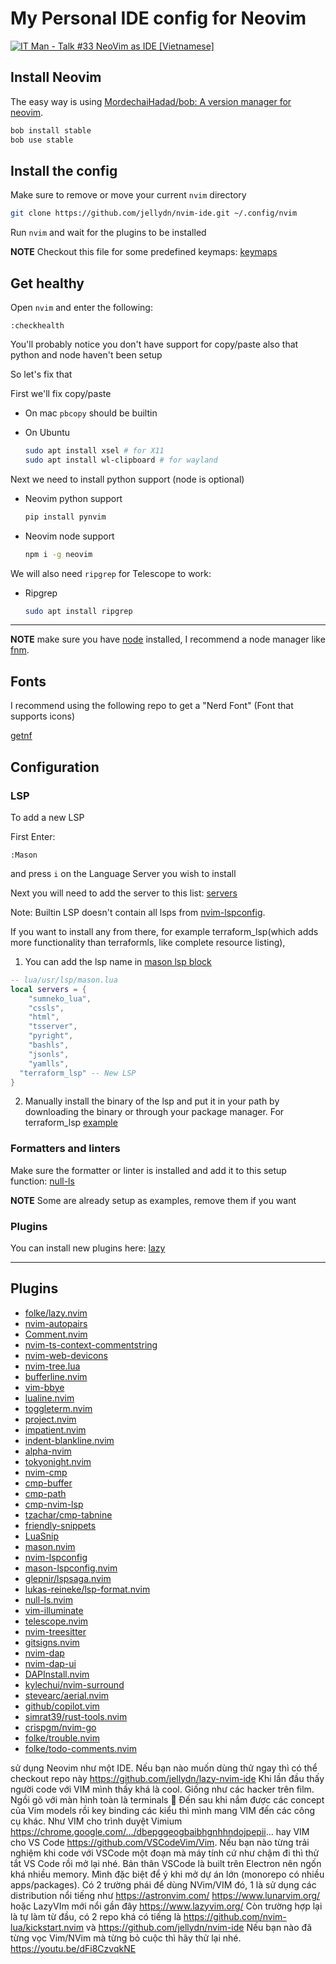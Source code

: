 # My Personal IDE config for Neovim

[![IT Man - Talk #33 NeoVim as IDE [Vietnamese]](https://i.ytimg.com/vi/dFi8CzvqkNE/hqdefault.jpg)](https://www.youtube.com/watch?v=dFi8CzvqkNE)

## Install Neovim

The easy way is using [MordechaiHadad/bob: A version manager for neovim](https://github.com/MordechaiHadad/bob).

```sh
bob install stable
bob use stable
```

## Install the config

Make sure to remove or move your current `nvim` directory

```sh
git clone https://github.com/jellydn/nvim-ide.git ~/.config/nvim
```

Run `nvim` and wait for the plugins to be installed

**NOTE** Checkout this file for some predefined keymaps: [keymaps](https://github.com/jellydn/nvim-ide/blob/master/lua/user/keymaps.lua)

## Get healthy

Open `nvim` and enter the following:

```
:checkhealth
```

You'll probably notice you don't have support for copy/paste also that python and node haven't been setup

So let's fix that

First we'll fix copy/paste

- On mac `pbcopy` should be builtin

- On Ubuntu

  ```sh
  sudo apt install xsel # for X11
  sudo apt install wl-clipboard # for wayland
  ```

Next we need to install python support (node is optional)

- Neovim python support

  ```sh
  pip install pynvim
  ```

- Neovim node support

  ```sh
  npm i -g neovim
  ```

We will also need `ripgrep` for Telescope to work:

- Ripgrep

  ```sh
  sudo apt install ripgrep
  ```

---

**NOTE** make sure you have [node](https://nodejs.org/en/) installed, I recommend a node manager like [fnm](https://github.com/Schniz/fnm).

## Fonts

I recommend using the following repo to get a "Nerd Font" (Font that supports icons)

[getnf](https://github.com/ronniedroid/getnf)

## Configuration

### LSP

To add a new LSP

First Enter:

```
:Mason
```

and press `i` on the Language Server you wish to install

Next you will need to add the server to this list: [servers](https://github.com/LunarVim/nvim-basic-ide/blob/0e65f504f634026f5765ce6a092612d385d6306d/lua/user/lsp/mason.lua#L1)

Note: Builtin LSP doesn't contain all lsps from [nvim-lspconfig](https://github.com/neovim/nvim-lspconfig/blob/master/doc/server_configurations.md#terraform_lsp).

If you want to install any from there, for example terraform_lsp(which adds more functionality than terraformls, like complete resource listing),

1. You can add the lsp name in [mason lsp block](https://github.com/LunarVim/nvim-basic-ide/blob/f03955dc1e5879164f9229d44d98ca81a948cbfb/lua/user/lsp/mason.lua#L1-L10)

```lua
-- lua/usr/lsp/mason.lua
local servers = {
	"sumneko_lua",
	"cssls",
	"html",
	"tsserver",
	"pyright",
	"bashls",
	"jsonls",
	"yamlls",
  "terraform_lsp" -- New LSP
}
```

2. Manually install the binary of the lsp and put it in your path by downloading the binary or through your package manager. For terraform_lsp [example](https://github.com/juliosueiras/terraform-lsp/releases)

### Formatters and linters

Make sure the formatter or linter is installed and add it to this setup function: [null-ls](https://github.com/jellydn/nvim-ide/blob/master/lua/user/lsp/null-ls.lua)

**NOTE** Some are already setup as examples, remove them if you want

### Plugins

You can install new plugins here: [lazy](https://github.com/jellydn/nvim-ide/blob/master/lua/config/lazy.lua)

---

## Plugins

- [folke/lazy.nvim](https://github.com/folke/lazy.nvim)
- [nvim-autopairs](https://github.com/windwp/nvim-autopairs)
- [Comment.nvim](https://github.com/numToStr/Comment.nvim)
- [nvim-ts-context-commentstring](https://github.com/JoosepAlviste/nvim-ts-context-commentstring)
- [nvim-web-devicons](https://github.com/kyazdani42/nvim-web-devicons)
- [nvim-tree.lua](https://github.com/kyazdani42/nvim-tree.lua)
- [bufferline.nvim](https://github.com/akinsho/bufferline.nvim)
- [vim-bbye](https://github.com/moll/vim-bbye)
- [lualine.nvim](https://github.com/nvim-lualine/lualine.nvim)
- [toggleterm.nvim](https://github.com/akinsho/toggleterm.nvim)
- [project.nvim](https://github.com/ahmedkhalf/project.nvim)
- [impatient.nvim](https://github.com/lewis6991/impatient.nvim)
- [indent-blankline.nvim](https://github.com/lukas-reineke/indent-blankline.nvim)
- [alpha-nvim](https://github.com/goolord/alpha-nvim)
- [tokyonight.nvim](https://github.com/folke/tokyonight.nvim)
- [nvim-cmp](https://github.com/hrsh7th/nvim-cmp)
- [cmp-buffer](https://github.com/hrsh7th/cmp-buffer)
- [cmp-path](https://github.com/hrsh7th/cmp-path)
- [cmp-nvim-lsp](https://github.com/hrsh7th/cmp-nvim-lsp)
- [tzachar/cmp-tabnine](https://github.com/tzachar/cmp-tabnine)
- [friendly-snippets](https://github.com/rafamadriz/friendly-snippets)
- [LuaSnip](https://github.com/L3MON4D3/LuaSnip)
- [mason.nvim](https://github.com/williamboman/mason.nvim)
- [nvim-lspconfig](https://github.com/neovim/nvim-lspconfig)
- [mason-lspconfig.nvim](https://github.com/williamboman/mason-lspconfig.nvim)
- [glepnir/lspsaga.nvim](https://github.com/glepnir/lspsaga.nvim)
- [lukas-reineke/lsp-format.nvim](https://github.com/lukas-reineke/lsp-format.nvim)
- [null-ls.nvim](https://github.com/jose-elias-alvarez/null-ls.nvim)
- [vim-illuminate](https://github.com/RRethy/vim-illuminate)
- [telescope.nvim](https://github.com/nvim-telescope/telescope.nvim)
- [nvim-treesitter](https://github.com/nvim-treesitter/nvim-treesitter)
- [gitsigns.nvim](https://github.com/lewis6991/gitsigns.nvim)
- [nvim-dap](https://github.com/mfussenegger/nvim-dap)
- [nvim-dap-ui](https://github.com/rcarriga/nvim-dap-ui)
- [DAPInstall.nvim](https://github.com/ravenxrz/DAPInstall.nvim)
- [kylechui/nvim-surround](https://github.com/kylechui/nvim-surround)
- [stevearc/aerial.nvim](https://github.com/stevearc/aerial.nvim)
- [github/copilot.vim](https://github.com/github/copilot.vim)
- [simrat39/rust-tools.nvim](https://github.com/simrat39/rust-tools.nvim)
- [crispgm/nvim-go](https://github.com/crispgm/nvim-go)
- [folke/trouble.nvim](https://github.com/folke/trouble.nvim)
- [folke/todo-comments.nvim](https://github.com/folke/todo-comments.nvim)



 sử dụng Neovim như một IDE. Nếu bạn nào muốn dùng thử ngay thì có thể checkout repo này https://github.com/jellydn/lazy-nvim-ide
Khi lần đầu thấy người code với VIM mình thấy khá là cool. Giống như các hacker trên film. Ngồi gõ với màn hình toàn là terminals 🙂 Đến sau khi nắm được các concept của Vim models rồi key binding các kiểu thì mình mang VIM đến các công cụ khác. Như VIM cho trình duyệt Vimium https://chrome.google.com/.../dbepggeogbaibhgnhhndojpepii... hay VIM cho VS Code https://github.com/VSCodeVim/Vim. Nếu bạn nào từng trải nghiệm khi code với VSCode một đoạn mà máy tính cứ như chậm đi thì thử tắt VS Code rồi mở lại nhé. Bản thân VSCode là built trên Electron nên ngốn khá nhiều memory. Mình đặc biệt để ý khi mở dự án lớn (monorepo có nhiều apps/packages).
Có 2 trường phái để dùng NVim/VIM đó, 1 là sử dụng các distribution nổi tiếng như https://astronvim.com/ https://www.lunarvim.org/ hoặc LazyVIm mới nổi gần đây https://www.lazyvim.org/ Còn trường hợp lại là tự làm từ đầu, có 2 repo khá có tiếng là https://github.com/nvim-lua/kickstart.nvim và https://github.com/jellydn/nvim-ide
Nếu bạn nào đã từng vọc Vim/NVim mà từng bỏ cuộc thì hãy thử lại nhé.
https://youtu.be/dFi8CzvqkNE
